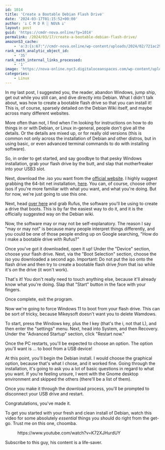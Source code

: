 ```yaml
---
id: 1014
title: 'Create a Bootable Debian Flash Drive'
date: '2024-03-17T01:15:52+00:00'
author: '𐕣 C M D R ░ NOVA 𐕣'
layout: post
guid: 'https://cmdr-nova.online/?p=1014'
permalink: /2024/03/17/create-a-bootable-debian-flash-drive/
amazonS3_cache:
    - 'a:3:{s:67:"//cmdr-nova.online/wp-content/uploads/2024/02/721ac29ea9cbae00.jpeg";a:1:{s:9:"timestamp";i:1714701163;}s:51:"//cmdr-nova.online/wp-content/uploads/2024/02/3.gif";a:1:{s:9:"timestamp";i:1715852292;}s:57:"//cmdr-nova.online/wp-content/uploads/2024/02/NoAi_01.png";a:1:{s:9:"timestamp";i:1721696623;}}'
rank_math_analytic_object_id:
    - '35'
rank_math_internal_links_processed:
    - '1'
image: 'https://nova-online.nyc3.digitaloceanspaces.com/wp-content/uploads/2024/03/17011535/Debian.jpg'
categories:
    - Linux
---
```


<!-- wp:paragraph -->
<p>In my last post, I suggested you, the reader, abandon Windows, jump ship, get out while you still can, and dive directly into Debian. What I didn't talk about, was how to create a bootable flash drive so that you can install it! This is, of course, sparsely detailed on the Debian Wiki itself, and maybe across many different websites.</p>
<!-- /wp:paragraph -->

<!-- wp:paragraph -->
<p>More often than not, I find when I'm looking for instructions on how to do things in or with Debian, or Linux in-general, people don't give all the details. Or the details are mixed up, or for really old versions (this is common not only across the installation of Debian and other distros, but in using basic, or even advanced terminal commands to do with installing software).</p>
<!-- /wp:paragraph -->

<!-- wp:paragraph -->
<p>So, in order to get started, and say goodbye to that pesky Windows installation, grab your flash drive by the butt, and slap that motherfreaker into your USB3 slot.</p>
<!-- /wp:paragraph -->

<!-- wp:paragraph -->
<p>Next, download the .iso you want from the <a href="https://www.debian.org/distrib/" target="_blank" rel="noreferrer noopener">official website</a>. I highly suggest grabbing the 64-bit net installation, <a href="https://cdimage.debian.org/debian-cd/current/amd64/iso-cd/debian-12.5.0-amd64-netinst.iso" target="_blank" rel="noreferrer noopener">here</a>. You can, of course, choose other isos if you're more familiar with what you want, and what you're doing. But for now, we're just going to use this one.</p>
<!-- /wp:paragraph -->

<!-- wp:paragraph -->
<p>Next, head <a href="https://rufus.ie/en/" target="_blank" rel="noreferrer noopener">over here</a> and grab Rufus, the software you'll be using to create a drive that boots. This is by far the easiest way to do it, and it is the officially suggested way on the Debian wiki.</p>
<!-- /wp:paragraph -->

<!-- wp:paragraph -->
<p>Now, the software may or may not be self-explanatory. The reason I say "may or may not" is because many people interpret things differently, and you could be one of those people ending up on Google searching, "How do I make a bootable drive with Rufus?"</p>
<!-- /wp:paragraph -->

<!-- wp:paragraph -->
<p>Once you've got it downloaded, open it up! Under the "Device" section, choose your flash drive. Next, via the "Boot Selection" section, choose the iso you downloaded a second ago. Important: Do not put the iso onto the flash drive and then try to create a bootable flash drive <em>from</em> that iso while it's <em>on</em> the drive (it won't work).</p>
<!-- /wp:paragraph -->

<!-- wp:paragraph -->
<p>That's it! You don't really need to touch anything else, because it'll already know what you're doing. Slap that "Start" button in the face with your fingers.</p>
<!-- /wp:paragraph -->

<!-- wp:paragraph -->
<p>Once complete, exit the program.</p>
<!-- /wp:paragraph -->

<!-- wp:paragraph -->
<p>Now we're going to force Windows 11 to boot from your flash drive. This can be sort of tricky, because Mikeysoft doesn't want you to delete Wamdows.</p>
<!-- /wp:paragraph -->

<!-- wp:paragraph -->
<p>To start, press the Windows key, plus the I key (that's the i, not that L), and then enter the "settings" menu. Next, head into System, and then Recovery. Under the "Advanced Startup" section, click "Restart now."</p>
<!-- /wp:paragraph -->

<!-- wp:paragraph -->
<p>Once the PC restarts, you'll be expected to choose an option. The option you'll want is ... to boot from a USB device!</p>
<!-- /wp:paragraph -->

<!-- wp:paragraph -->
<p>At this point, you'll begin the Debian install. I would choose the graphical option, because that's what I chose, and it worked fine. Going through the installation, it's going to ask you a lot of basic questions in regard to what you want. If you're feeling unsure, I went with the Gnome desktop environment and skipped the others (there'll be a list of them).</p>
<!-- /wp:paragraph -->

<!-- wp:paragraph -->
<p>Once you make it through the download process, you'll be prompted to disconnect your USB drive and restart.</p>
<!-- /wp:paragraph -->

<!-- wp:paragraph -->
<p>Congratulations, you've made it.</p>
<!-- /wp:paragraph -->

<!-- wp:paragraph -->
<p>To get you started with your fresh and clean install of Debian, watch this video for some absolutely <em>essential</em> things you should do right from the get-go. Trust me on this one, choomba. </p>
<!-- /wp:paragraph -->

<!-- wp:embed {"url":"https://www.youtube.com/watch?v=K72XJHurdUY","type":"video","providerNameSlug":"youtube","responsive":true,"className":"wp-embed-aspect-16-9 wp-has-aspect-ratio"} -->
<figure class="wp-block-embed is-type-video is-provider-youtube wp-block-embed-youtube wp-embed-aspect-16-9 wp-has-aspect-ratio"><div class="wp-block-embed__wrapper">
https://www.youtube.com/watch?v=K72XJHurdUY
</div></figure>
<!-- /wp:embed -->

<!-- wp:paragraph -->
<p>Subscribe to this guy, his content is a life-saver.</p>
<!-- /wp:paragraph -->
